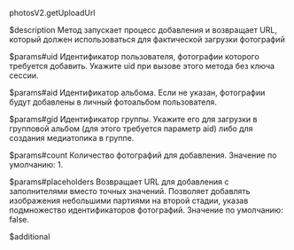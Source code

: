 photosV2.getUploadUrl

$description
Метод запускает процесс добавления и возвращает URL, который должен использоваться для фактической загрузки фотографий

$params#uid
Идентификатор пользователя, фотографии которого требуется добавить. Укажите uid при вызове этого метода без ключа сессии.

$params#aid
Идентификатор альбома. Если не указан, фотографии будут добавлены в личный фотоальбом пользователя.

$params#gid
Идентификатор группы. Укажите его для загрузки в групповой альбом (для этого требуется параметр aid) либо для создания медиатопика в группе.

$params#count
Количество фотографий для добавления. Значение по умолчанию: 1.

$params#placeholders
Возвращает URL для добавления с заполнителями вместо точных значений. Позволяет добавлять изображения небольшими партиями на второй стадии, указав подмножество идентификаторов фотографий. Значение по умолчанию: false.

$additional
